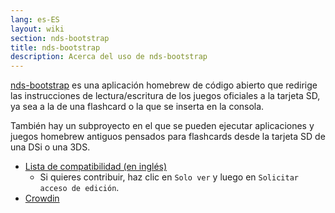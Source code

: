 ```yaml
---
lang: es-ES
layout: wiki
section: nds-bootstrap
title: nds-bootstrap
description: Acerca del uso de nds-bootstrap
---
```


[nds-bootstrap](https://github.com/DS-Homebrew/nds-bootstrap) es una aplicación homebrew de código abierto que redirige las instrucciones de lectura/escritura de los juegos oficiales a la tarjeta SD, ya sea a la de una flashcard o la que se inserta en la consola.

También hay un subproyecto en el que se pueden ejecutar aplicaciones y juegos homebrew antiguos pensados para flashcards desde la tarjeta SD de una DSi o una 3DS.

- [Lista de compatibilidad (en inglés)](https://docs.google.com/spreadsheets/d/1LRTkXOUXraTMjg1eedz_f7b5jiuyMv2x6e_jY_nyHSc/edit?usp=sharing)
  - Si quieres contribuir, haz clic en `Solo ver` y luego en `Solicitar acceso de edición`.
- [Crowdin](https://crowdin.com/project/nds-bootstrap)
